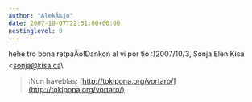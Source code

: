 ```yaml
---
author: "AlekÄ‰jo"
date: 2007-10-07T22:51:00+00:00
nestinglevel: 0
---
```

hehe tro bona retpaÄo!Dankon al vi por tio :)2007/10/3, Sonja Elen Kisa <[sonja@kisa.ca](mailto://sonja@kisa.ca)\
>:Nun haveblas: [http://tokipona.org/vortaro/](http://tokipona.org/vortaro/)